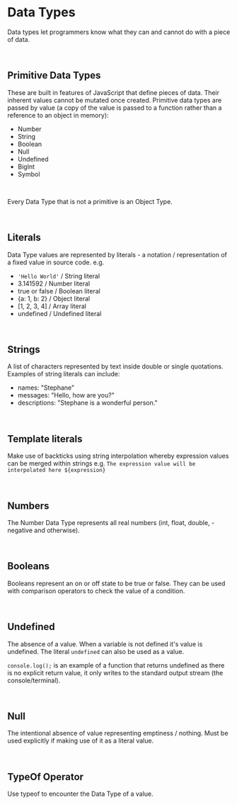 # Data Types

Data types let programmers know what they can and cannot do with a piece of data.

<br>

## Primitive Data Types

These are built in features of JavaScript that define pieces of data. Their inherent values cannot be mutated once created. Primitive data types are passed by value (a copy of the value is passed to a function rather than a reference to an object in memory):

- Number
- String
- Boolean
- Null
- Undefined
- BigInt
- Symbol

<br>

Every Data Type that is not a primitive is an Object Type.

<br>

## Literals

Data Type values are represented by literals - a notation / representation of a fixed value in source code. e.g.

- `'Hello World'` / String literal
- 3.141592 / Number literal
- true or false / Boolean literal
- {a: 1, b: 2} / Object literal 
- [1, 2, 3, 4] / Array literal 
- undefined / Undefined literal

<br>

## Strings

A list of characters represented by text inside double or single quotations. Examples of string literals can include:

- names: "Stephane"
- messages: "Hello, how are you?"
- descriptions: "Stephane is a wonderful person."

<br>

## Template literals

Make use of backticks using string interpolation whereby expression values can be merged within strings e.g. `The expression value will be interpolated here ${expression}`

<br>

## Numbers

The Number Data Type represents all real numbers (int, float, double, -negative and otherwise).

<br>

## Booleans

Booleans represent an on or off state to be true or false. They can be used with comparison operators to check the value of a condition. 

<br>

## Undefined

The absence of a value. When a variable is not defined it's value is undefined. The literal `undefined` can also be used as a value.

`console.log();` is an example of a function that returns undefined as there is no explicit return value, it only writes to the standard output stream (the console/terminal).

<br>

## Null

The intentional absence of value representing emptiness / nothing. Must be used explicitly if making use of it as a literal value. 

<br>

## TypeOf Operator

Use typeof to encounter the Data Type of a value. 






